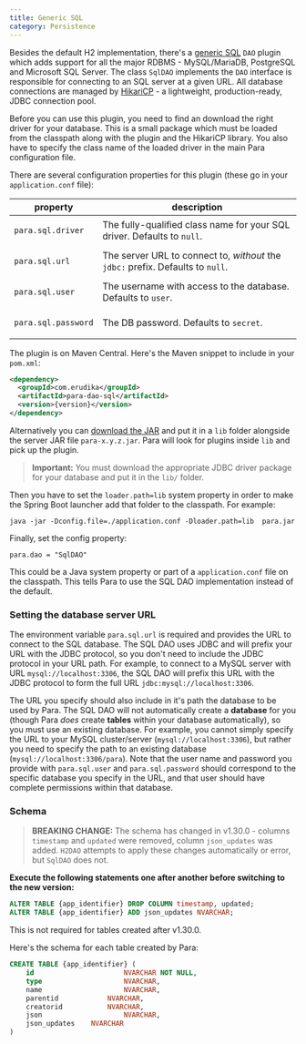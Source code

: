 ```yaml
---
title: Generic SQL
category: Persistence
---
```


Besides the default H2 implementation, there's a [generic SQL](https://github.com/Erudika/para-dao-sql) `DAO` plugin
which adds support for all the major RDBMS - MySQL/MariaDB, PostgreSQL and Microsoft SQL Server.
The class `SqlDAO` implements the `DAO` interface is responsible for connecting to an SQL server at a given URL.
All database connections are managed by [HikariCP](https://github.com/brettwooldridge/HikariCP) - a lightweight,
production-ready, JDBC connection pool.

Before you can use this plugin, you need to find an download the right driver for your database. This is a small package
which must be loaded from the classpath along with the plugin and the HikariCP library. You also have to specify the
class name of the loaded driver in the main Para configuration file.

There are several configuration properties for this plugin (these go in your `application.conf` file):

<table class="table table-striped">
	<thead>
		<tr>
			<th>property</th>
			<th>description</th>
		</tr>
	</thead>
	<tbody>
		<tr><td>

`para.sql.driver`</td><td> The fully-qualified class name for your SQL driver. Defaults to `null`.</td></tr>
		<tr><td>

`para.sql.url`</td><td> The server URL to connect to, *without* the `jdbc:` prefix. Defaults to `null`.</td></tr>
		<tr><td>

`para.sql.user`</td><td> The username with access to the database. Defaults to `user`.</td></tr>
		<tr><td>

`para.sql.password`</td><td> The DB password. Defaults to `secret`.</td></tr>
	</tbody>
</table>

The plugin is on Maven Central. Here's the Maven snippet to include in your `pom.xml`:

```xml
<dependency>
  <groupId>com.erudika</groupId>
  <artifactId>para-dao-sql</artifactId>
  <version>{version}</version>
</dependency>
```

Alternatively you can [download the JAR](https://github.com/Erudika/para-dao-sql/releases) and put it in a
`lib` folder alongside the server JAR file `para-x.y.z.jar`. Para will look for plugins inside `lib` and pick up
the plugin.

> **Important:** You must download the appropriate JDBC driver package for your database and put it in the `lib/` folder.

Then you have to set the `loader.path=lib` system property in order to make the Spring Boot launcher add that folder
to the classpath. For example:
```
java -jar -Dconfig.file=./application.conf -Dloader.path=lib  para.jar
```

Finally, set the config property:
```
para.dao = "SqlDAO"
```
This could be a Java system property or part of a `application.conf` file on the classpath.
This tells Para to use the SQL DAO implementation instead of the default.

### Setting the database server URL

The environment variable `para.sql.url` is required and provides the URL to connect to the SQL database.
The SQL DAO uses JDBC and will prefix your URL with the JDBC protocol, so you don't need to include the JDBC
protocol in your URL path. For example, to connect to a MySQL server with URL `mysql://localhost:3306`,
the SQL DAO will prefix this URL with the JDBC protocol to form the full URL `jdbc:mysql://localhost:3306`.

The URL you specify should also include in it's path the database to be used by Para. The SQL DAO will not
automatically create a **database** for you (though Para _does_ create **tables** within your database automatically),
so you must use an existing database. For example, you cannot simply specify the URL to your MySQL cluster/server
(`mysql://localhost:3306`), but rather you need to specify the path to an existing database
(`mysql://localhost:3306/para`). Note that the user name and password you provide with `para.sql.user` and
`para.sql.password` should correspond to the specific database you specify in the URL, and that user should have
complete permissions within that database.

### Schema

> **BREAKING CHANGE:** The schema has changed in v1.30.0 - columns `timestamp` and `updated` were removed,
column `json_updates` was added. `H2DAO` attempts to apply these changes automatically or error, but `SqlDAO` does not.

**Execute the following statements one after another before switching to the new version:**
```sql
ALTER TABLE {app_identifier} DROP COLUMN timestamp, updated;
ALTER TABLE {app_identifier} ADD json_updates NVARCHAR;
```
This is not required for tables created after v1.30.0.

Here's the schema for each table created by Para:
```sql
CREATE TABLE {app_identifier} (
    id						NVARCHAR NOT NULL,
    type					NVARCHAR,
    name					NVARCHAR,
    parentid			NVARCHAR,
    creatorid			NVARCHAR,
    json					NVARCHAR,
    json_updates	NVARCHAR
)
```

